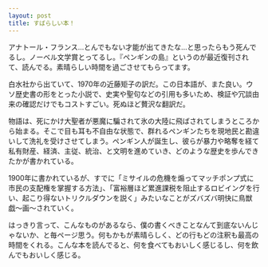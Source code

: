 ```yaml
---
layout: post
title: すばらしい本！
---
```

アナトール・フランス…とんでもない才能が出てきたな…と思ったらもう死んでるし。ノーベル文学賞とってるし。『ペンギンの島』というのが最近復刊されて、読んでる。素晴らしい時間を過ごさせてもらってます。

白水社から出ていて、1970年の近藤矩子の訳だ。この日本語が、また良い。ウソ歴史書の形をとった小説で、史実や聖句などの引用も多いため、検証や冗談由来の確認だけでもコストすごい。死ぬほど贅沢な翻訳だ。

物語は、死にかけ大聖者が悪魔に騙されて氷の大陸に飛ばされてしまうところから始まる。そこで目も耳も不自由な状態で、群れるペンギンたちを現地民と勘違いして洗礼を受けさせてしまう。ペンギン人が誕生し、彼らが暴力や略奪を経て私有財産、経済、主従、統治、と文明を進めていき、どのような歴史を歩んできたかが書かれている。

1900年に書かれているが、すでに「ミサイルの危機を煽ってマッチポンプ式に市民の支配権を掌握する方法」、「富裕層ほど累進課税を阻止するロビイングを行い、起こり得ないトリクルダウンを説く」みたいなことがズバズバ明快に鳥獣戯〜画〜されていく。

はっきり言って、こんなものがあるなら、僕の書くべきことなんて到底ないんじゃないか、と毎ページ思う。何もかもが素晴らしく、どの行もどの注釈も最高の時間をくれる。こんな本を読んでると、何を食べてもおいしく感じるし、何を飲んでもおいしく感じる。
